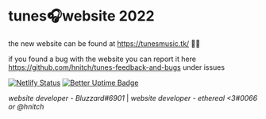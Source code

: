 # tunes🎧website 2022

the new website can be found at https://tunesmusic.tk/ 🙋‍♀️

if you found a bug with the website you can report it here https://github.com/hnitch/tunes-feedback-and-bugs under issues

[![Netlify Status](https://api.netlify.com/api/v1/badges/49f01b0d-d5a6-4b65-aec4-5e588f324781/deploy-status)](https://app.netlify.com/sites/tunesmusic/deploys) [![Better Uptime Badge](https://betteruptime.com/status-badges/v1/monitor/a46y.svg)](https://betteruptime.com/?utm_source=status_badge)

*website developer - Bluzzard#6901*
| *website developer - ethereal <3#0066 or @hnitch*

